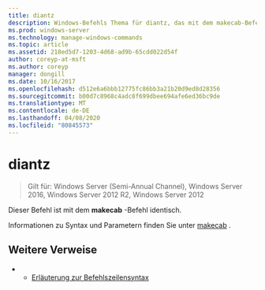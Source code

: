 ```yaml
---
title: diantz
description: Windows-Befehls Thema für diantz, das mit dem makecab-Befehl identisch ist.
ms.prod: windows-server
ms.technology: manage-windows-commands
ms.topic: article
ms.assetid: 218ed5d7-1203-4d68-ad9b-65cdd022d54f
author: coreyp-at-msft
ms.author: coreyp
manager: dongill
ms.date: 10/16/2017
ms.openlocfilehash: d512e6a6bbb12775fc86bb3a21b20d9ed8d28356
ms.sourcegitcommit: b00d7c8968c4adc8f699dbee694afe6ed36bc9de
ms.translationtype: MT
ms.contentlocale: de-DE
ms.lasthandoff: 04/08/2020
ms.locfileid: "80845573"
---
```

# <a name="diantz"></a>diantz

>Gilt für: Windows Server (Semi-Annual Channel), Windows Server 2016, Windows Server 2012 R2, Windows Server 2012

Dieser Befehl ist mit dem **makecab** -Befehl identisch.

Informationen zu Syntax und Parametern finden Sie unter [makecab](makecab.md) .

## <a name="additional-references"></a>Weitere Verweise
-   - [Erläuterung zur Befehlszeilensyntax](command-line-syntax-key.md)

